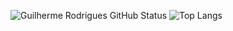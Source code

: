 ![Guilherme Rodrigues GitHub Status](https://github-readme-stats.vercel.app/api?username=guilhermerodriguess&show_icons=true&theme=radical)
![Top Langs](https://github-readme-stats.vercel.app/api/top-langs/?username=guilhermerodriguess&layout=compact)
